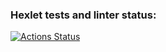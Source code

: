 ### Hexlet tests and linter status:
[![Actions Status](https://github.com/Ilnik/python-project-49/actions/workflows/hexlet-check.yml/badge.svg)](https://github.com/Ilnik/python-project-49/actions)